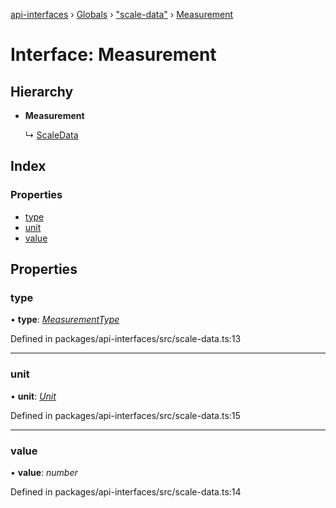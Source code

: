 [api-interfaces](../README.md) › [Globals](../globals.md) › ["scale-data"](../modules/_scale_data_.md) › [Measurement](_scale_data_.measurement.md)

# Interface: Measurement

## Hierarchy

* **Measurement**

  ↳ [ScaleData](_scale_data_.scaledata.md)

## Index

### Properties

* [type](_scale_data_.measurement.md#type)
* [unit](_scale_data_.measurement.md#unit)
* [value](_scale_data_.measurement.md#value)

## Properties

###  type

• **type**: *[MeasurementType](../enums/_scale_data_.measurementtype.md)*

Defined in packages/api-interfaces/src/scale-data.ts:13

___

###  unit

• **unit**: *[Unit](../modules/_scale_data_.md#unit)*

Defined in packages/api-interfaces/src/scale-data.ts:15

___

###  value

• **value**: *number*

Defined in packages/api-interfaces/src/scale-data.ts:14
